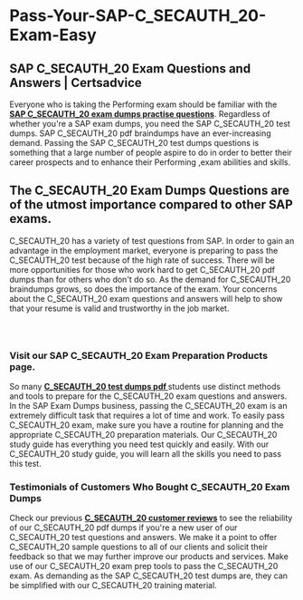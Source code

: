# Pass-Your-SAP-C_SECAUTH_20-Exam-Easy
<h2><strong>SAP C_SECAUTH_20 Exam Questions and Answers | Certsadvice</strong></h2> <p>Everyone who is taking the Performing exam should be familiar with the <a href="http://www.certsadvice.com/sap/c_secauth_20-practice-questions"><strong>SAP C_SECAUTH_20 exam dumps practise questions</strong></a>. Regardless of whether you&#39;re a SAP exam dumps, you need the SAP C_SECAUTH_20 test dumps. SAP C_SECAUTH_20 pdf braindumps have an ever-increasing demand. Passing the SAP C_SECAUTH_20 test dumps questions is something that a large number of people aspire to do in order to better their career prospects and to enhance their Performing ,exam abilities and skills.</p> <h2><strong>The C_SECAUTH_20 Exam Dumps Questions are of the utmost importance compared to other SAP exams.</strong></h2> <p>C_SECAUTH_20 has a variety of test questions from SAP. In order to gain an advantage in the employment market, everyone is preparing to pass the C_SECAUTH_20 test because of the high rate of success. There will be more opportunities for those who work hard to get C_SECAUTH_20 pdf dumps than for others who don&#39;t do so. As the demand for C_SECAUTH_20 braindumps grows, so does the importance of the exam. Your concerns about the C_SECAUTH_20 exam questions and answers will help to show that your resume is valid and trustworthy in the job market.</p> <p><a href="http://www.certsadvice.com/sap/c_secauth_20-practice-questions" style="display: block; padding: 1em 0; text-align: center; "><img alt="" src="https://1.bp.blogspot.com/-RUOr8Wn-CRk/YUYAxC8kcHI/AAAAAAAAAnw/F7BbdI3tw8QDj5z8iX0vQAioQzKiUxduwCLcBGAsYHQ/s0/unnamed.jpg" /></a></p> <h3><strong>Visit our SAP C_SECAUTH_20 Exam Preparation Products page.</strong></h3> <p>So many <a href="http://www.certsadvice.com/sap/c_secauth_20-practice-questions"><strong>C_SECAUTH_20 test dumps pdf </strong></a>students use distinct methods and tools to prepare for the C_SECAUTH_20 exam questions and answers. In the SAP Exam Dumps business, passing the C_SECAUTH_20 exam is an extremely difficult task that requires a lot of time and work. To easily pass C_SECAUTH_20 exam, make sure you have a routine for planning and the appropriate C_SECAUTH_20 preparation materials. Our C_SECAUTH_20 study guide has everything you need test quickly and easily. With our C_SECAUTH_20 study guide, you will learn all the skills you need to pass this test.</p> <h3><strong>Testimonials of Customers Who Bought C_SECAUTH_20 Exam Dumps</strong></h3> <p>Check our previous <a href="http://www.certsadvice.com/sap/c_secauth_20-practice-questions"><strong>C_SECAUTH_20 customer reviews</strong></a> to see the reliability of our C_SECAUTH_20 pdf dumps if you&#39;re a new user of our C_SECAUTH_20 test questions and answers. We make it a point to offer C_SECAUTH_20 sample questions to all of our clients and solicit their feedback so that we may further improve our products and services. Make use of our C_SECAUTH_20 exam prep tools to pass the C_SECAUTH_20 exam. As demanding as the SAP C_SECAUTH_20 test dumps are, they can be simplified with our C_SECAUTH_20 training material.</p>
